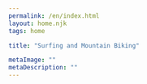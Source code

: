 ```yaml
---
permalink: /en/index.html
layout: home.njk
tags: home

title: "Surfing and Mountain Biking"

metaImage: ""
metaDescription: ""
---
```

